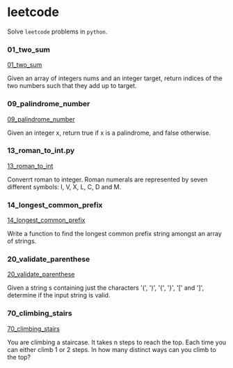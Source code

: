 # leetcode
Solve `leetcode` problems in `python`.

### 01_two_sum
[01_two_sum](https://github.com/mahdinazari/leetcode/blob/main/python/01_two_sum.py)

Given an array of integers nums and an integer target, return indices of the two numbers such that they add up to target.

### 09_palindrome_number
[09_palindrome_number](https://github.com/mahdinazari/leetcode/blob/main/python/09_palindrome_number)

Given an integer x, return true if x is a palindrome, and false otherwise.


### 13_roman_to_int.py
[13_roman_to_int](https://github.com/mahdinazari/leetcode/blob/main/python/13_roman_to_int.py)

Converrt roman to integer. Roman numerals are represented by seven different symbols: I, V, X, L, C, D and M.

### 14_longest_common_prefix
[14_longest_common_prefix](https://github.com/mahdinazari/leetcode/blob/main/python/14_longest_common_prefix)

Write a function to find the longest common prefix string amongst an array of strings.

### 20_validate_parenthese
[20_validate_parenthese](https://github.com/mahdinazari/leetcode/blob/main/python/20_validate_parenthese)

Given a string s containing just the characters '(', ')', '{', '}', '[' and ']', determine if the input string is valid.


### 70_climbing_stairs
[70_climbing_stairs](https://github.com/mahdinazari/leetcode/blob/main/python/)

You are climbing a staircase. It takes n steps to reach the top.
Each time you can either climb 1 or 2 steps. In how many distinct ways can you climb to the top?
